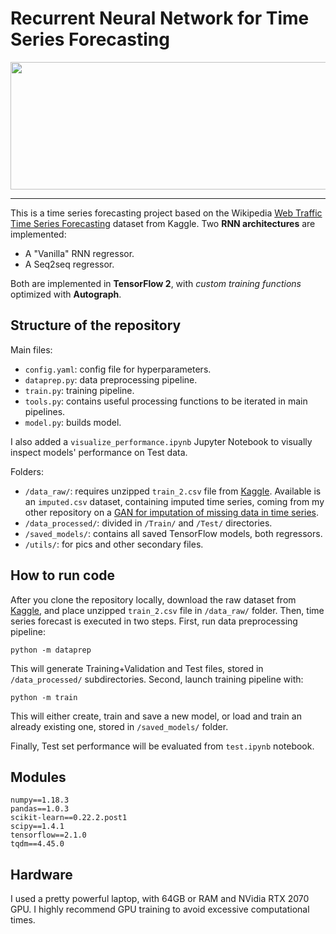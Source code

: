 # Recurrent Neural Network for Time Series Forecasting

<a href="url" align="center"><img src="https://github.com/IvanBongiorni/RNN_TimeSeries-Forecast/blob/master/utils/banner_00.png" align="center" height="204" width="800" ></a>

---

This is a time series forecasting project based on the Wikipedia [Web Traffic Time Series Forecasting](https://www.kaggle.com/c/web-traffic-time-series-forecasting) dataset from Kaggle. 
Two **RNN architectures** are implemented:
- A "Vanilla" RNN regressor.
- A Seq2seq regressor.

Both are implemented in **TensorFlow 2**, with *custom training functions* optimized with **Autograph**.

## Structure of the repository
Main files:
- `config.yaml`: config file for hyperparameters.
- `dataprep.py`: data preprocessing pipeline.
- `train.py`: training pipeline.
- `tools.py`: contains useful processing functions to be iterated in main pipelines.
- `model.py`: builds model.

I also added a `visualize_performance.ipynb` Jupyter Notebook to visually inspect models' performance on Test data.

Folders:
- `/data_raw/`: requires unzipped `train_2.csv` file from [Kaggle](https://www.kaggle.com/c/web-traffic-time-series-forecasting/). Available is an `imputed.csv` dataset, containing imputed time series, coming from my other repository on a [GAN for imputation of missing data in time series](https://github.com/IvanBongiorni/GAN-RNN_Timeseries-imputation).
- `/data_processed/`: divided in `/Train/` and `/Test/` directories.
- `/saved_models/`: contains all saved TensorFlow models, both regressors.
- `/utils/`: for pics and other secondary files.

## How to run code
After you clone the repository locally, download the raw dataset from [Kaggle](https://www.kaggle.com/c/web-traffic-time-series-forecasting/), and place unzipped `train_2.csv` file in `/data_raw/` folder.
Then, time series forecast is executed in two steps. First, run data preprocessing pipeline:

`python -m dataprep`

This will generate Training+Validation and Test files, stored in `/data_processed/` subdirectories. Second, launch training pipeline with:

`python -m train`

This will either create, train and save a new model, or load and train an already existing one, stored in `/saved_models/` folder.

Finally, Test set performance will be evaluated from `test.ipynb` notebook.


## Modules
```
numpy==1.18.3
pandas==1.0.3
scikit-learn==0.22.2.post1
scipy==1.4.1
tensorflow==2.1.0
tqdm==4.45.0
```

## Hardware
I used a pretty powerful laptop, with 64GB or RAM and NVidia RTX 2070 GPU. I highly recommend GPU training to avoid excessive computational times.
